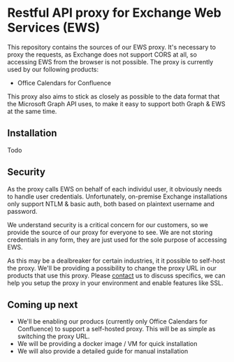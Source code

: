 # Restful API proxy for Exchange Web Services (EWS)

This repository contains the sources of our EWS proxy. It's necessary to proxy the requests, as Exchange does not support CORS at all, so accessing EWS from the browser is not possible. The proxy is currently used by our following products:

- Office Calendars for Confluence

This proxy also aims to stick as closely as possible to the data format that the Microsoft Graph API uses, to make it easy to support both Graph & EWS at the same time.

## Installation

Todo

## Security

As the proxy calls EWS on behalf of each individul user, it obviously needs to handle user credentials. Unfortunately, on-premise Exchange installations only support NTLM & basic auth, both based on plaintext username and password.

We understand security is a critical concern for our customers, so we provide the source of our proxy for everyone to see. We are not storing credentials in any form, they are just used for the sole purpose of accessing EWS. 

As this may be a dealbreaker for certain industries, it it possible to self-host the proxy. We'll be providing a possibility to change the proxy URL in our products that use this proxy. Please [contact](mailto:contact@yasoon.com) us to discuss specifics, we can help you setup the proxy in your environment and enable features like SSL.

## Coming up next

- We'll be enabling our producs (currently only Office Calendars for Confluence) to support a self-hosted proxy. This will be as simple as switching the proxy URL. 
- We will be providing a docker image / VM for quick installation
- We will also provide a detailed guide for manual installation